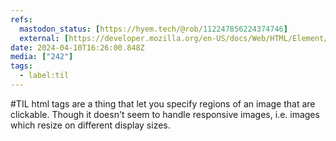 ```yaml
---
refs:
  mastodon_status: [https://hyem.tech/@rob/112247856224374746]
  external: [https://developer.mozilla.org/en-US/docs/Web/HTML/Element/area]
date: 2024-04-10T16:26:00.848Z
media: ["242"]
tags:
  - label:til
---
```


#TIL html <area> tags are a thing that let you specify regions of an image that are clickable. Though it doesn't seem to handle responsive images, i.e. images which resize on different display sizes.
